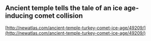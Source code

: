 ## Ancient temple tells the tale of an ice age-inducing comet collision
  
  [http://newatlas.com/ancient-temple-turkey-comet-ice-age/49209/](http://newatlas.com/ancient-temple-turkey-comet-ice-age/49209/)